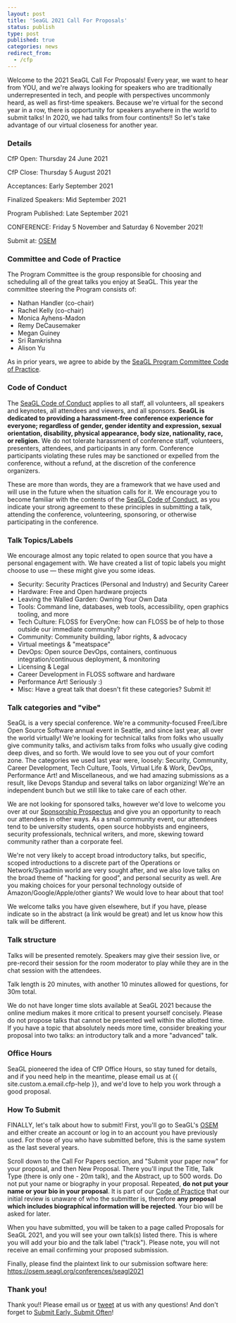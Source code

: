 ```yaml
---
layout: post
title: 'SeaGL 2021 Call For Proposals'
status: publish
type: post
published: true
categories: news
redirect_from:
  - /cfp
---
```


Welcome to the 2021 SeaGL Call For Proposals!  Every year, we want to hear from YOU, and we're always looking for speakers who are traditionally underrepresented in tech, and people with perspectives uncommonly heard, as well as first-time speakers.  Because we're virtual for the second year in a row, there is opportunity for speakers anywhere in the world to submit talks!  In 2020, we had talks from four continents!!  So let's take advantage of our virtual closeness for another year.

### Details
CfP Open: Thursday 24 June 2021

CfP Close: Thursday 5 August 2021

Acceptances: Early September 2021

Finalized Speakers: Mid September 2021

Program Published: Late September 2021

CONFERENCE: Friday 5 November and Saturday 6 November 2021!

Submit at: [OSEM][submit]

### Committee and Code of Practice
The Program Committee is the group responsible for choosing and scheduling all of the great talks you enjoy at SeaGL. This year the committee steering the Program consists of:

* Nathan Handler (co-chair)
* Rachel Kelly (co-chair)
* Monica Ayhens-Madon
* Remy DeCausemaker
* Megan Guiney
* Sri Ramkrishna
* Alison Yu

As in prior years, we agree to abide by the [SeaGL Program Committee Code of Practice](https://seagl.org/code_of_practice.html).

### Code of Conduct
The [SeaGL Code of Conduct](http://seagl.org/code_of_conduct.html) applies to all staff, all volunteers, all speakers and keynotes, all attendees and viewers, and all sponsors.  **SeaGL is dedicated to providing a harassment-free conference experience for everyone; regardless of gender, gender identity and expression, sexual orientation, disability, physical appearance, body size, nationality, race, or religion.**  We do not tolerate harassment of conference staff, volunteers, presenters, attendees, and participants in any form.  Conference participants violating these rules may be sanctioned or expelled from the conference, without a refund, at the discretion of the conference organizers.

These are more than words, they are a framework that we have used and will use in the future when the situation calls for it.  We encourage you to become familiar with the contents of the [SeaGL Code of Conduct](http://seagl.org/code_of_conduct.html), as you indicate your strong agreement to these principles in submitting a talk, attending the conference, volunteering, sponsoring, or otherwise participating in the conference.

### Talk Topics/Labels
We encourage almost any topic related to open source that you have a personal engagement with. We have created a list of topic labels you might choose to use — these might give you some ideas.

- Security: Security Practices (Personal and Industry) and Security Career
- Hardware: Free and Open hardware projects
- Leaving the Walled Garden: Owning Your Own Data
- Tools: Command line, databases, web tools, accessibility, open graphics tooling, and more
- Tech Culture: FLOSS for EveryOne: how can FLOSS be of help to those outside our immediate community?
- Community: Community building, labor rights, & advocacy
- Virtual meetings & "meatspace"
- DevOps: Open source DevOps, containers, continuous integration/continuous deployment, & monitoring
- Licensing & Legal
- Career Development in FLOSS software and hardware
- Performance Art!  Seriously :)
- Misc: Have a great talk that doesn't fit these categories? Submit it!

### Talk categories and "vibe"
SeaGL is a very special conference.  We're a community-focused Free/Libre Open Source Software annual event in Seattle, and since last year, all over the world virtually!  We're looking for technical talks from folks who usually give community talks, and activism talks from folks who usually give coding deep dives, and so forth. We would love to see you out of your comfort zone.  The categories we used last year were, loosely: Security, Community, Career Development, Tech Culture, Tools, Virtual Life & Work, DevOps, Performance Art! and Miscellaneous, and we had amazing submissions as a result, like Devops Standup and several talks on labor organizing!  We're an independent bunch but we still like to take care of each other.

We are not looking for sponsored talks, however we'd love to welcome you over at our [Sponsorship Prospectus](http://seagl.org/sponsors/2021.html) and give you an opportunity to reach our attendees in other ways.  As a small community event, our attendees tend to be university students, open source hobbyists and engineers, security professionals, technical writers, and more, skewing toward community rather than a corporate feel.

We're not very likely to accept broad introductory talks, but specific, scoped introductions to a discrete part of the Operations or Network/Sysadmin world are very sought after, and we also love talks on the broad theme of "hacking for good", and personal security as well.  Are you making choices for your personal technology outside of Amazon/Google/Apple/other giants?  We would love to hear about that too!

We welcome talks you have given elsewhere, but if you have, please indicate so in the abstract (a link would be great) and let us know how this talk will be different.

### Talk structure
Talks will be presented remotely. Speakers may give their session live, or pre-record their session for the room moderator to play while they are in the chat session with the attendees.

Talk length is 20 minutes, with another 10 minutes allowed for questions, for 30m total.

We do not have longer time slots available at SeaGL 2021 because the online medium makes it more critical to present yourself concisely. Please do not propose talks that cannot be presented well within the allotted time. If you have a topic that absolutely needs more time, consider breaking your proposal into two talks: an introductory talk and a more "advanced" talk.


### Office Hours
SeaGL pioneered the idea of CfP Office Hours, so stay tuned for details, and if you need help in the meantime, please email us at {{ site.custom.a.email.cfp-help }}, and we'd love to help you work through a good proposal.

### How To Submit
FINALLY, let's talk about how to submit!  First, you'll go to SeaGL's [OSEM][submit] and either create an account or log in to an account you have previously used.  For those of you who have submitted before, this is the same system as the last several years.

Scroll down to the Call For Papers section, and "Submit your paper now" for your proposal, and then New Proposal.  There you'll input the Title, Talk Type (there is only one - 20m talk), and the Abstract, up to 500 words.  Do not put your name or biography in your proposal.  Repeated, **do not put your name or your bio in your proposal**.  It is part of our [Code of Practice](https://seagl.org/code_of_practice.html) that our initial review is unaware of who the submitter is, therefore **any proposal which includes biographical information will be rejected**.  Your bio will be asked for later.

When you have submitted, you will be taken to a page called Proposals for SeaGL 2021, and you will see your own talk(s) listed there.  This is where you will add your bio and the talk label ("track").  Please note, you will not receive an email confirming your proposed submission.

Finally, please find the plaintext link to our submission software here: https://osem.seagl.org/conferences/seagl2021

### Thank you!
Thank you!!  Please email us or [tweet](https://twitter.com/seagl) at us with any questions!  And don't forget to [Submit Early, Submit Often][submit]!


[submit]: https://osem.seagl.org/conferences/seagl2021#callforpapers
